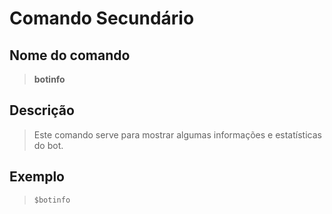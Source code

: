 # Comando Secundário

## Nome do comando
> **botinfo**

## Descrição
> Este comando serve para mostrar algumas informações e estatísticas do bot.

## Exemplo
> `$botinfo`